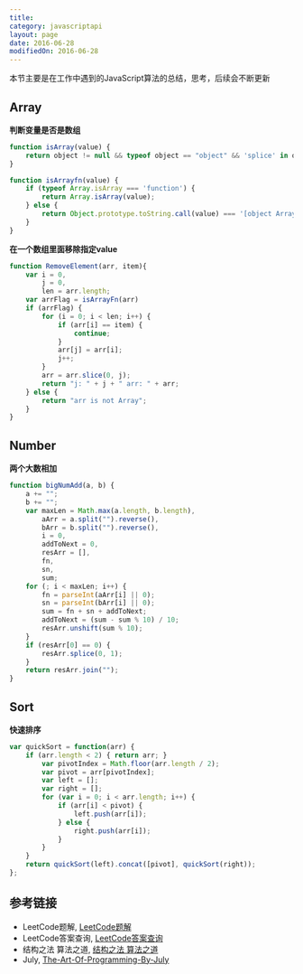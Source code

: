 ```yaml
---
title: 
category: javascriptapi
layout: page
date: 2016-06-28
modifiedOn: 2016-06-28
---
```


本节主要是在工作中遇到的JavaScript算法的总结，思考，后续会不断更新

## Array 

**判断变量是否是数组**

```javascript
function isArray(value) {
    return object != null && typeof object == "object" && 'splice' in object && 'join' in object;
}

function isArrayfn(value) {
    if (typeof Array.isArray === 'function') {
        return Array.isArray(value);
    } else {
        return Object.prototype.toString.call(value) === '[object Array]';
    } 
} 
```

**在一个数组里面移除指定value**

```javascript
function RemoveElement(arr, item){
    var i = 0,
        j = 0,
        len = arr.length;
    var arrFlag = isArrayFn(arr)
    if (arrFlag) {
        for (i = 0; i < len; i++) {
            if (arr[i] == item) {
                continue;
            }
            arr[j] = arr[i];
            j++;
        }
        arr = arr.slice(0, j);
        return "j: " + j + " arr: " + arr;
    } else {
        return "arr is not Array";
    }
}
```

## Number

**两个大数相加**

```javascript
function bigNumAdd(a, b) {
    a += "";
    b += "";
    var maxLen = Math.max(a.length, b.length),
        aArr = a.split("").reverse(),
        bArr = b.split("").reverse(),
        i = 0,
        addToNext = 0,
        resArr = [],
        fn,
        sn,
        sum;
    for (; i < maxLen; i++) {
        fn = parseInt(aArr[i] || 0);
        sn = parseInt(bArr[i] || 0);
        sum = fn + sn + addToNext;
        addToNext = (sum - sum % 10) / 10;
        resArr.unshift(sum % 10);
    }
    if (resArr[0] == 0) {
        resArr.splice(0, 1);
    }
    return resArr.join("");
}
```

## Sort

**快速排序**

```javascript
var quickSort = function(arr) {
    if (arr.length < 2) { return arr; }
        var pivotIndex = Math.floor(arr.length / 2);
        var pivot = arr[pivotIndex];
        var left = [];
        var right = [];
        for (var i = 0; i < arr.length; i++) {
            if (arr[i] < pivot) {
                left.push(arr[i]);
            } else {
                right.push(arr[i]);
            }
        }
    }
    return quickSort(left).concat([pivot], quickSort(right));
};
```

## 参考链接

- LeetCode题解, [LeetCode题解](https://siddontang.gitbooks.io/leetcode-solution/content/)
- LeetCode答案查询, [LeetCode答案查询](http://www.jiuzhang.com/solutions/)
- 结构之法 算法之道, [结构之法 算法之道](http://blog.csdn.net/v_july_v)
- July, [The-Art-Of-Programming-By-July](https://github.com/julycoding/The-Art-Of-Programming-By-July)
